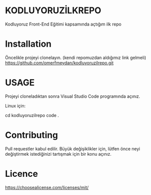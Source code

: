 # KODLUYORUZİLKREPO


Kodluyoruz Front-End Eğitimi kapsamında açtığım ilk repo


# Installation
Öncelikle projeyi clonelayın. (kendi repomuzdan aldığımız link gelmeli)
https://github.com/omerfmeydan/kodluyoruzilrepo.git

# USAGE 
Projeyi cloneladıktan sonra Visual Studio Code programında açınız.

Linux için:

cd kodluyoruzilrepo
code . 
# Contributing 
Pull requestler kabul edilir. Büyük değişiklikler için, lütfen önce neyi değiştirmek istediğinizi tartışmak için bir konu açınız.
# Licence 
https://choosealicense.com/licenses/mit/

